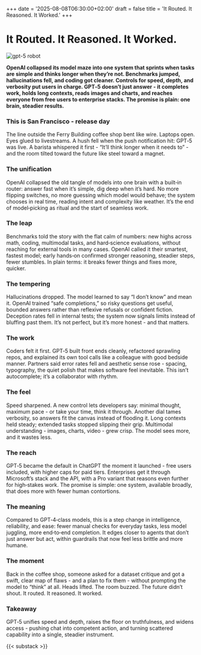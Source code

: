 +++
date = '2025-08-08T06:30:00+02:00'
draft = false
title = 'It Routed. It Reasoned. It Worked.'
+++
# It Routed. It Reasoned. It Worked.

![gpt-5 robot](/images/gpt_5_robot.png)

**OpenAI collapsed its model maze into one system that sprints when tasks are simple and thinks longer when they’re not. Benchmarks jumped, hallucinations fell, and coding got cleaner. Controls for speed, depth, and verbosity put users in charge. GPT‑5 doesn’t just answer - it completes work, holds long contexts, reads images and charts, and reaches everyone from free users to enterprise stacks. The promise is plain: one brain, steadier results.**

### This is San Francisco - release day

The line outside the Ferry Building coffee shop bent like wire. Laptops open. Eyes glued to livestreams. A hush fell when the push notification hit: GPT‑5 was live. A barista whispered it first - “It’ll think longer when it needs to” - and the room tilted toward the future like steel toward a magnet.

### The unification

OpenAI collapsed the old tangle of models into one brain with a built‑in router: answer fast when it’s simple, dig deep when it’s hard. No more flipping switches, no more guessing which model would behave; the system chooses in real time, reading intent and complexity like weather. It’s the end of model‑picking as ritual and the start of seamless work.

### The leap

Benchmarks told the story with the flat calm of numbers: new highs across math, coding, multimodal tasks, and hard‑science evaluations, without reaching for external tools in many cases. OpenAI called it their smartest, fastest model; early hands‑on confirmed stronger reasoning, steadier steps, fewer stumbles. In plain terms: it breaks fewer things and fixes more, quicker.

### The tempering

Hallucinations dropped. The model learned to say “I don’t know” and mean it. OpenAI trained “safe completions,” so risky questions get useful, bounded answers rather than reflexive refusals or confident fiction. Deception rates fell in internal tests; the system now signals limits instead of bluffing past them. It’s not perfect, but it’s more honest - and that matters.

### The work

Coders felt it first. GPT‑5 built front ends cleanly, refactored sprawling repos, and explained its own tool calls like a colleague with good bedside manner. Partners said error rates fell and aesthetic sense rose - spacing, typography, the quiet polish that makes software feel inevitable. This isn’t autocomplete; it’s a collaborator with rhythm.

### The feel

Speed sharpened. A new control lets developers say: minimal thought, maximum pace - or take your time, think it through. Another dial tames verbosity, so answers fit the canvas instead of flooding it. Long contexts held steady; extended tasks stopped slipping their grip. Multimodal understanding - images, charts, video - grew crisp. The model sees more, and it wastes less.

### The reach

GPT‑5 became the default in ChatGPT the moment it launched - free users included, with higher caps for paid tiers. Enterprises get it through Microsoft’s stack and the API, with a Pro variant that reasons even further for high‑stakes work. The promise is simple: one system, available broadly, that does more with fewer human contortions.

### The meaning

Compared to GPT‑4‑class models, this is a step change in intelligence, reliability, and ease: fewer manual checks for everyday tasks, less model juggling, more end‑to‑end completion. It edges closer to agents that don’t just answer but act, within guardrails that now feel less brittle and more humane.

### The moment

Back in the coffee shop, someone asked for a dataset critique and got a swift, clear map of flaws - and a plan to fix them - without prompting the model to “think” at all. Heads lifted. The room buzzed. The future didn’t shout. It routed. It reasoned. It worked.

### Takeaway

GPT‑5 unifies speed and depth, raises the floor on truthfulness, and widens access - pushing chat into competent action, and turning scattered capability into a single, steadier instrument.

{{< substack >}}

